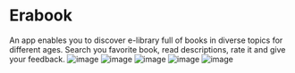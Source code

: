 # Erabook
An app enables you to discover e-library full of books in diverse topics for different ages. Search you favorite book, read descriptions, rate it and give your feedback. ![image](https://github.com/MaftunaMahkamova/Erabook/assets/86877422/cd66f9fa-e558-4db8-8489-3d1711b168b0)
![image](https://github.com/MaftunaMahkamova/Erabook/assets/86877422/a95f4c69-9468-4955-8dab-c74047360fb4)
![image](https://github.com/MaftunaMahkamova/Erabook/assets/86877422/5f8fd5ae-a42b-4a03-8577-a5607b4a1fe9)
![image](https://github.com/MaftunaMahkamova/Erabook/assets/86877422/2a66c71f-99e8-4e45-acad-f28aba15144c)
![image](https://github.com/MaftunaMahkamova/Erabook/assets/86877422/700d7a3c-fbf9-4272-9bdc-039a68079e26)
